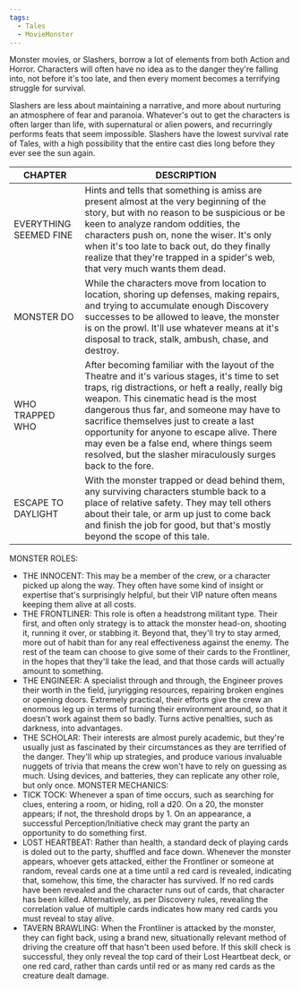 ```yaml
---
tags:
  - Tales
  - MovieMonster
---
```

Monster movies, or Slashers, borrow a lot of elements from both Action and Horror. Characters will often have no idea as to the danger they're falling into, not before it's too late, and then every moment becomes a terrifying struggle for survival.

Slashers are less about maintaining a narrative, and more about nurturing an atmosphere of fear and paranoia. Whatever's out to get the characters is often larger than life, with supernatural or alien powers, and recurringly performs feats that seem impossible. Slashers have the lowest survival rate of Tales, with a high possibility that the entire cast dies long before they ever see the sun again.

| CHAPTER                | DESCRIPTION                                                                                                                                                                                                                                                                                                                                                                                                                                    |
| ---------------------- | ---------------------------------------------------------------------------------------------------------------------------------------------------------------------------------------------------------------------------------------------------------------------------------------------------------------------------------------------------------------------------------------------------------------------------------------------- |
| EVERYTHING SEEMED FINE | Hints and tells that something is amiss are present almost at the very beginning of the story, but with no reason to be suspicious or be keen to analyze random oddities, the characters push on, none the wiser. It's only when it's too late to back out, do they finally realize that they're trapped in a spider's web, that very much wants them dead.                                                                                    |
| MONSTER DO             | While the characters move from location to location, shoring up defenses, making repairs, and trying to accumulate enough Discovery successes to be allowed to leave, the monster is on the prowl. It'll use whatever means at it's disposal to track, stalk, ambush, chase, and destroy.                                                                                                                                                      |
| WHO TRAPPED WHO        | After becoming familiar with the layout of the Theatre and it's various stages, it's time to set traps, rig distractions, or heft a really, really big weapon. This cinematic head is the most dangerous thus far, and someone may have to sacrifice themselves just to create a last opportunity for anyone to escape alive. There may even be a false end, where things seem resolved, but the slasher miraculously surges back to the fore. |
| ESCAPE TO DAYLIGHT     | With the monster trapped or dead behind them, any surviving characters stumble back to a place of relative safety. They may tell others about their tale, or arm up just to come back and finish the job for good, but that's mostly beyond the scope of this tale.                                                                                                                                                                            |
MONSTER ROLES:
- THE INNOCENT: This may be a member of the crew, or a character picked up along the way. They often have some kind of insight or expertise that's surprisingly helpful, but their VIP nature often means keeping them alive at all costs.
- THE FRONTLINER: This role is often a headstrong militant type. Their first, and often only strategy is to attack the monster head-on, shooting it, running it over, or stabbing it. Beyond that, they'll try to stay armed, more out of habit than for any real effectiveness against the enemy. The rest of the team can choose to give some of their cards to the Frontliner, in the hopes that they'll take the lead, and that those cards will actually amount to something.
- THE ENGINEER: A specialist through and through, the Engineer proves their worth in the field, juryrigging resources, repairing broken engines or opening doors. Extremely practical, their efforts give the crew an enormous leg up in terms of turning their environment around, so that it doesn't work against them so badly. Turns active penalties, such as darkness, into advantages.
- THE SCHOLAR: Their interests are almost purely academic, but they're usually just as fascinated by their circumstances as they are terrified of the danger. They'll whip up strategies, and produce various invaluable nuggets of trivia that means the crew won't have to rely on guessing as much. Using devices, and batteries, they can replicate any other role, but only once.
MONSTER MECHANICS:
- TICK TOCK: Whenever a span of time occurs, such as searching for clues, entering a room, or hiding, roll a d20. On a 20, the monster appears; if not, the threshold drops by 1. On an appearance, a successful Perception/Initiative check may grant the party an opportunity to do something first.
- LOST HEARTBEAT: Rather than health, a standard deck of playing cards is doled out to the party, shuffled and face down. Whenever the monster appears, whoever gets attacked, either the Frontliner or someone at random, reveal cards one at a time until a red card is revealed, indicating that, somehow, this time, the character has survived. If no red cards have been revealed and the character runs out of cards, that character has been killed. Alternatively, as per Discovery rules, revealing the correlation value of multiple cards indicates how many red cards you must reveal to stay alive.
- TAVERN BRAWLING: When the Frontliner is attacked by the monster, they can fight back, using a brand new, situationally relevant method of driving the creature off that hasn't been used before. If this skill check is successful, they only reveal the top card of their Lost Heartbeat deck, or one red card, rather than cards until red or as many red cards as the creature dealt damage.
